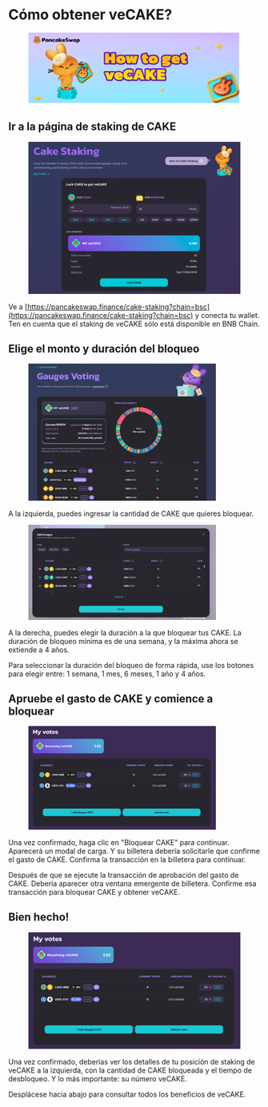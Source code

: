 # Cómo obtener veCAKE?

<figure><img src="../../.gitbook/assets/image (1) (1).png" alt=""><figcaption></figcaption></figure>

## Ir a la página de staking de CAKE

<figure><img src="../../.gitbook/assets/image (1) (1) (1).png" alt=""><figcaption></figcaption></figure>

Ve a [https://pancakeswap.finance/cake-staking?chain=bsc](https://pancakeswap.finance/cake-staking?chain=bsc) y conecta tu wallet. Ten en cuenta que el staking de veCAKE sólo está disponible en BNB Chain.

## Elige el monto y duración del bloqueo

<figure><img src="../../.gitbook/assets/image (2).png" alt="" width="375"><figcaption></figcaption></figure>

A la izquierda, puedes ingresar la cantidad de CAKE que quieres bloquear.

<figure><img src="../../.gitbook/assets/image (3).png" alt="" width="375"><figcaption></figcaption></figure>

A la derecha, puedes elegir la duración a la que bloquear tus CAKE. La duración de bloqueo mínima es de una semana, y la máxima ahora se extiende a 4 años.

Para seleccionar la duración del bloqueo de forma rápida, use los botones para elegir entre: 1 semana, 1 mes, 6 meses, 1 año y 4 años.

## Apruebe el gasto de CAKE y comience a bloquear

<figure><img src="../../.gitbook/assets/image (4).png" alt="" width="375"><figcaption></figcaption></figure>

Una vez confirmado, haga clic en "Bloquear CAKE" para continuar. Aparecerá un modal de carga. Y su billetera debería solicitarle que confirme el gasto de CAKE. Confirma la transacción en la billetera para continuar.&#x20;

Después de que se ejecute la transacción de aprobación del gasto de CAKE. Debería aparecer otra ventana emergente de billetera. Confirme esa transacción para bloquear CAKE y obtener veCAKE.&#x20;

## Bien hecho!

<figure><img src="../../.gitbook/assets/image (5).png" alt=""><figcaption></figcaption></figure>

Una vez confirmado, deberías ver los detalles de tu posición de staking de veCAKE a la izquierda, con la cantidad de CAKE bloqueada y el tiempo de desbloqueo. Y lo más importante: su número veCAKE.&#x20;

Desplácese hacia abajo para consultar todos los beneficios de veCAKE.
